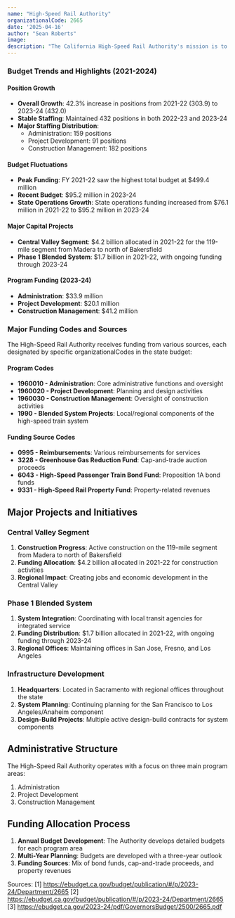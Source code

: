 ```yaml
---
name: "High-Speed Rail Authority"
organizationalCode: 2665
date: '2025-04-16'
author: "Sean Roberts"
image: 
description: "The California High-Speed Rail Authority's mission is to plan, design, build, and operate a high-speed train system for California"
---
```


### Budget Trends and Highlights (2021-2024)

#### Position Growth
- **Overall Growth**: 42.3% increase in positions from 2021-22 (303.9) to 2023-24 (432.0)
- **Stable Staffing**: Maintained 432 positions in both 2022-23 and 2023-24
- **Major Staffing Distribution**:
  - Administration: 159 positions
  - Project Development: 91 positions
  - Construction Management: 182 positions

#### Budget Fluctuations
- **Peak Funding**: FY 2021-22 saw the highest total budget at $499.4 million
- **Recent Budget**: $95.2 million in 2023-24
- **State Operations Growth**: State operations funding increased from $76.1 million in 2021-22 to $95.2 million in 2023-24

#### Major Capital Projects
- **Central Valley Segment**: $4.2 billion allocated in 2021-22 for the 119-mile segment from Madera to north of Bakersfield
- **Phase 1 Blended System**: $1.7 billion in 2021-22, with ongoing funding through 2023-24

#### Program Funding (2023-24)
- **Administration**: $33.9 million
- **Project Development**: $20.1 million
- **Construction Management**: $41.2 million

### Major Funding Codes and Sources

The High-Speed Rail Authority receives funding from various sources, each designated by specific organizationalCodes in the state budget:

#### Program Codes
- **1960010 - Administration**: Core administrative functions and oversight
- **1960020 - Project Development**: Planning and design activities
- **1960030 - Construction Management**: Oversight of construction activities
- **1990 - Blended System Projects**: Local/regional components of the high-speed train system

#### Funding Source Codes
- **0995 - Reimbursements**: Various reimbursements for services
- **3228 - Greenhouse Gas Reduction Fund**: Cap-and-trade auction proceeds
- **6043 - High-Speed Passenger Train Bond Fund**: Proposition 1A bond funds
- **9331 - High-Speed Rail Property Fund**: Property-related revenues

## Major Projects and Initiatives

### Central Valley Segment

1. **Construction Progress**: Active construction on the 119-mile segment from Madera to north of Bakersfield
2. **Funding Allocation**: $4.2 billion allocated in 2021-22 for construction activities
3. **Regional Impact**: Creating jobs and economic development in the Central Valley

### Phase 1 Blended System

1. **System Integration**: Coordinating with local transit agencies for integrated service
2. **Funding Distribution**: $1.7 billion allocated in 2021-22, with ongoing funding through 2023-24
3. **Regional Offices**: Maintaining offices in San Jose, Fresno, and Los Angeles

### Infrastructure Development

1. **Headquarters**: Located in Sacramento with regional offices throughout the state
2. **System Planning**: Continuing planning for the San Francisco to Los Angeles/Anaheim component
3. **Design-Build Projects**: Multiple active design-build contracts for system components

## Administrative Structure

The High-Speed Rail Authority operates with a focus on three main program areas:

1. Administration
2. Project Development
3. Construction Management

## Funding Allocation Process

1. **Annual Budget Development**: The Authority develops detailed budgets for each program area
2. **Multi-Year Planning**: Budgets are developed with a three-year outlook
3. **Funding Sources**: Mix of bond funds, cap-and-trade proceeds, and property revenues

Sources:
[1] https://ebudget.ca.gov/budget/publication/#/p/2023-24/Department/2665
[2] https://ebudget.ca.gov/budget/publication/#/p/2023-24/Department/2665
[3] https://ebudget.ca.gov/2023-24/pdf/GovernorsBudget/2500/2665.pdf 